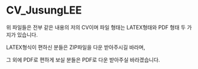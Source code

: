# CV_JusungLEE
위 파일들은 전부 같은 내용의 저의 CV이며 파일 형태는 LATEX형태와 PDF 형태 두 가지가 있습니다.

LATEX형식이 편하신 분들은 ZIP파일을 다운 받아주시길 바라며,

그 외에 PDF로 편하게 보실 분들은 PDF로 다운 받아주실 바라겠습니다.
